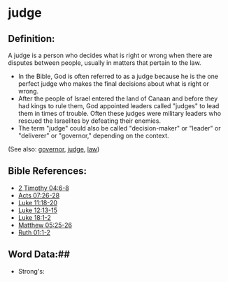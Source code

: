 # judge #

## Definition: ##

A judge is a person who decides what is right or wrong when there are disputes between people, usually in matters that pertain to the law.

* In the Bible, God is often referred to as a judge because he is the one perfect judge who makes the final decisions about what is right or wrong.
* After the people of Israel entered the land of Canaan and before they had kings to rule them, God appointed leaders called "judges" to lead them in times of trouble. Often these judges were military leaders who rescued the Israelites by defeating their enemies.
* The term "judge" could also be called "decision-maker" or "leader" or "deliverer" or "governor," depending on the context.

(See also: [governor](../other/governor.md), [judge](../kt/judge.md), [law](../kt/lawofmoses.md))

## Bible References: ##

* [2 Timothy 04:6-8](rc://en/tn/help/2ti/04/06)
* [Acts 07:26-28](rc://en/tn/help/act/07/26)
* [Luke 11:18-20](rc://en/tn/help/luk/11/18)
* [Luke 12:13-15](rc://en/tn/help/luk/12/13)
* [Luke 18:1-2](rc://en/tn/help/luk/18/01)
* [Matthew 05:25-26](rc://en/tn/help/mat/05/25)
* [Ruth 01:1-2](rc://en/tn/help/rut/01/01)

## Word Data:##

* Strong's: 

